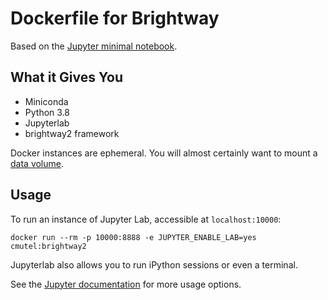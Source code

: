 # Dockerfile for Brightway

Based on the [Jupyter minimal notebook](https://github.com/jupyter/docker-stacks/tree/master/minimal-notebook).

## What it Gives You

* Miniconda
* Python 3.8
* Jupyterlab
* brightway2 framework

Docker instances are ephemeral. You will almost certainly want to mount a [data volume](https://docs.docker.com/storage/volumes/).

## Usage

To run an instance of Jupyter Lab, accessible at `localhost:10000`:

    docker run --rm -p 10000:8888 -e JUPYTER_ENABLE_LAB=yes cmutel:brightway2

Jupyterlab also allows you to run iPython sessions or even a terminal.

See the [Jupyter documentation](https://github.com/jupyter/docker-stacks) for more usage options.
